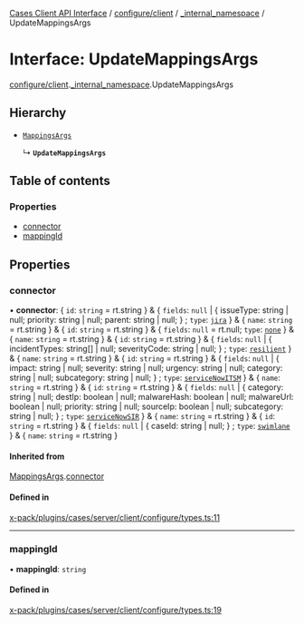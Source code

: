 [Cases Client API Interface](../README.md) / [configure/client](../modules/configure_client.md) / [\_internal\_namespace](../modules/configure_client._internal_namespace.md) / UpdateMappingsArgs

# Interface: UpdateMappingsArgs

[configure/client](../modules/configure_client.md).[_internal_namespace](../modules/configure_client._internal_namespace.md).UpdateMappingsArgs

## Hierarchy

- [`MappingsArgs`](configure_client._internal_namespace.MappingsArgs.md)

  ↳ **`UpdateMappingsArgs`**

## Table of contents

### Properties

- [connector](configure_client._internal_namespace.UpdateMappingsArgs.md#connector)
- [mappingId](configure_client._internal_namespace.UpdateMappingsArgs.md#mappingid)

## Properties

### connector

• **connector**: { `id`: `string` = rt.string } & { `fields`: ``null`` \| { issueType: string \| null; priority: string \| null; parent: string \| null; } ; `type`: [`jira`](../modules/client._internal_namespace.md#jira)  } & { `name`: `string` = rt.string } & { `id`: `string` = rt.string } & { `fields`: ``null`` = rt.null; `type`: [`none`](../modules/client._internal_namespace.md#none)  } & { `name`: `string` = rt.string } & { `id`: `string` = rt.string } & { `fields`: ``null`` \| { incidentTypes: string[] \| null; severityCode: string \| null; } ; `type`: [`resilient`](../modules/client._internal_namespace.md#resilient)  } & { `name`: `string` = rt.string } & { `id`: `string` = rt.string } & { `fields`: ``null`` \| { impact: string \| null; severity: string \| null; urgency: string \| null; category: string \| null; subcategory: string \| null; } ; `type`: [`serviceNowITSM`](../modules/client._internal_namespace.md#servicenowitsm)  } & { `name`: `string` = rt.string } & { `id`: `string` = rt.string } & { `fields`: ``null`` \| { category: string \| null; destIp: boolean \| null; malwareHash: boolean \| null; malwareUrl: boolean \| null; priority: string \| null; sourceIp: boolean \| null; subcategory: string \| null; } ; `type`: [`serviceNowSIR`](../modules/client._internal_namespace.md#servicenowsir)  } & { `name`: `string` = rt.string } & { `id`: `string` = rt.string } & { `fields`: ``null`` \| { caseId: string \| null; } ; `type`: [`swimlane`](../modules/client._internal_namespace.md#swimlane)  } & { `name`: `string` = rt.string }

#### Inherited from

[MappingsArgs](configure_client._internal_namespace.MappingsArgs.md).[connector](configure_client._internal_namespace.MappingsArgs.md#connector)

#### Defined in

[x-pack/plugins/cases/server/client/configure/types.ts:11](https://github.com/elastic/kibana/blob/c427bf270ae/x-pack/plugins/cases/server/client/configure/types.ts#L11)

___

### mappingId

• **mappingId**: `string`

#### Defined in

[x-pack/plugins/cases/server/client/configure/types.ts:19](https://github.com/elastic/kibana/blob/c427bf270ae/x-pack/plugins/cases/server/client/configure/types.ts#L19)
